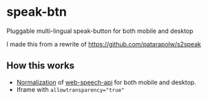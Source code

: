 # speak-btn

Pluggable multi-lingual speak-button for both mobile and desktop

I made this from a rewrite of <https://github.com/patarapolw/s2speak>

## How this works

- [Normalization](https://github.com/patarapolw/speak-btn/blob/master/src/btn/index.ts#L20) of [web-speech-api](https://developer.mozilla.org/en-US/docs/Web/API/Web_Speech_API/Using_the_Web_Speech_API) for both mobile and desktop.
- Iframe with `allowtransparency="true"`
